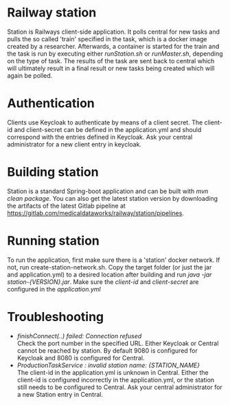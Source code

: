# Railway station
Station is Railways client-side application. It polls central for new tasks and pulls the so called 'train' specified in the task, which is a docker image created by a researcher. Afterwards, a container is started for the train and the task is run by executing either *runStation.sh* or *runMaster.sh*, depending on the type of task. The results of the task are sent back to central which will ultimately result in a final result or new tasks being created which will again be polled.

# Authentication
Clients use Keycloak to authenticate by means of a client secret. The client-id and client-secret can be defined in the application.yml and should correspond with the entries defined in Keycloak. Ask your central administrator for a new client entry in keycloak.

# Building station
Station is a standard Spring-boot application and can be built with *mvn clean package*. You can also get the latest station version by downloading the artifacts of the latest Gitlab pipeline at https://gitlab.com/medicaldataworks/railway/station/pipelines.
 
# Running station
To run the application, first make sure there is a 'station' docker network. If not, run create-station-network.sh. Copy the target folder (or just the jar and application.yml) to a desired location after building and run *java -jar station-{VERSION}.jar*. Make sure the *client-id* and *client-secret* are configured in the *application.yml*
 
# Troubleshooting
* *finishConnect(..) failed: Connection refused* \
Check the port number in the specified URL. Either Keycloak or Central cannot be reached by station. By default 9080 is configured for Keycloak and 8080 is configured for Central. 
* *ProductionTaskService    : invalid station name: {STATION_NAME}* \
The client-id in the application.yml is unknown in Central. Either the client-id is configured incorrectly in the application.yml, or the station still needs to be configured to Central. Ask your central administrator for a new Station entry  in Central.